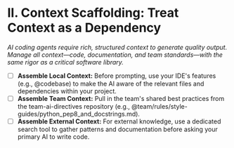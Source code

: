 # II. Context Scaffolding: Treat Context as a Dependency

*AI coding agents require rich, structured context to generate quality output. Manage all context—code, documentation, and team standards—with the same rigor as a critical software library.*

- [ ] **Assemble Local Context:** Before prompting, use your IDE's features (e.g., @codebase) to make the AI aware of the relevant files and dependencies within your project.
- [ ] **Assemble Team Context:** Pull in the team's shared best practices from the team-ai-directives repository (e.g., @team/rules/style-guides/python_pep8_and_docstrings.md).
- [ ] **Assemble External Context:** For external knowledge, use a dedicated search tool to gather patterns and documentation before asking your primary AI to write code.
